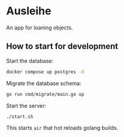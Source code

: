 # Ausleihe 
An app for loaning objects.

## How to start for development

Start the database:
```bash
docker compose up postgres -d
```

Migrate the database schema:
```bash
go run cmd/migrate/main.go up
```

Start the server:
```bash
./start.sh
```

This starts `air` that hot reloads golang builds.
